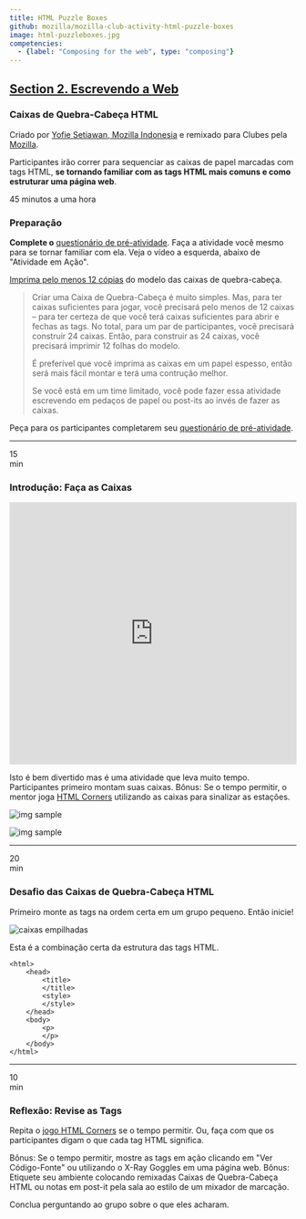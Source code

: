 ```yaml
---
title: HTML Puzzle Boxes
github: mozilla/mozilla-club-activity-html-puzzle-boxes
image: html-puzzleboxes.jpg
competencies:
  - {label: "Composing for the web", type: "composing"}
---
```


## [Section 2. Escrevendo a Web](http://mozilla.github.io/webmaker-curriculum/WebLiteracyBasics-I/)

### Caixas de Quebra-Cabeça HTML

Criado por [Yofie Setiawan, Mozilla Indonesia](https://twitter.com/yofiesetiawan) e remixado para Clubes pela [Mozilla](https://webmaker.org/mentor).

Participantes irão correr para sequenciar as caixas de papel marcadas com tags HTML, **se tornando familiar com as tags HTML mais comuns e como estruturar uma página web**.

45 minutos a uma hora

### Preparação

**Complete o** [questionário de pré-atividade](https://docs.google.com/a/mozillafoundation.org/forms/d/1IFhGuK4h7YqxqoUP880_hYV0S8TYEv0sBCbRNBy-0f4/viewform). Faça a atividade você mesmo para se tornar familiar com ela. Veja o vídeo a esquerda, abaixo de "Atividade em Ação".

[Imprima pelo menos 12 cópias](https://www.dropbox.com/s/lv7u8tqawawudiy/html-puzzle-box.pdf?dl=0) do modelo das caixas de quebra-cabeça.

> Criar uma Caixa de Quebra-Cabeça é muito simples. Mas, para ter caixas suficientes para jogar, você precisará pelo menos de 12 caixas – para ter certeza de que você terá caixas suficientes para abrir e fechas as tags. No total, para um par de participantes, você precisará construir 24 caixas. Então, para construir as 24 caixas, você precisará imprimir 12 folhas do modelo.
>
> É preferível que você imprima as caixas em um papel espesso, então será mais fácil montar e terá uma contrução melhor.
>
> Se você está em um time limitado, você pode fazer essa atividade escrevendo em pedaços de papel ou post-its ao invés de fazer as caixas.

Peça para os participantes completarem seu [questionário de pré-atividade](https://docs.google.com/a/mozillafoundation.org/forms/d/1i-fPxOGeuq-yxhEx-DYrf_Vj0WHqFpWcsUgF_l6ffOk/viewform). 

---

15<br>min

### Introdução: Faça as Caixas

<iframe src="https://www.youtube.com/embed/eWXCZNDBl04?rel=0" allowfullscreen="" frameborder="0" height="460px" width="100%"></iframe>

Isto é bem divertido mas é uma atividade que leva muito tempo. Participantes primeiro montam suas caixas. Bônus: Se o tempo permitir, o mentor joga [HTML Corners](https://dajbelshaw.makes.org/thimble/MTk0NDI1Njc2OA==/html-corners) utilizando as caixas para sinalizar as estações.

![img sample](http://yopdesign.com/images/webmaker/html-puzzle-box-step-01.jpg)

![img sample](http://yopdesign.com/images/webmaker/html-puzzle-box-step-02.jpg)

---

20<br>min

### Desafio das Caixas de Quebra-Cabeça HTML

Primeiro monte as tags na ordem certa em um grupo pequeno. Então inicie!

![caixas empilhadas](http://yopdesign.com/images/webmaker/html-puzzle-box-game-01.jpg)

Esta é a combinação certa da estrutura das tags HTML.

~~~~~
<html>
    <head>
        <title>
        </title>
        <style>
        </style>
    </head>
    <body>
        <p>
        </p>
    </body>
</html>
~~~~~

---

10<br>min

### Reflexão: Revise as Tags

Repita o [jogo HTML Corners](https://dajbelshaw.makes.org/thimble/MTk0NDI1Njc2OA==/html-corners) se o tempo permitir. Ou, faça com que os participantes digam o que cada tag HTML significa.

Bônus: Se o tempo permitir, mostre as tags em ação clicando em "Ver Código-Fonte" ou utilizando o X-Ray Goggles em uma página web. Bônus: Etiquete seu ambiente colocando remixadas Caixas de Quebra-Cabeça HTML ou notas em post-it pela sala ao estilo de um mixador de marcação.

Conclua perguntando ao grupo sobre o que eles acharam.
